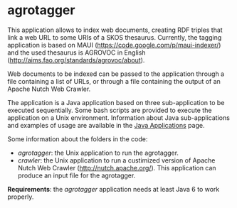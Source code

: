 agrotagger
==========

This application allows to index web documents, creating RDF triples that link a web URL to some URIs of a SKOS thesaurus. Currently, the tagging application is based on MAUI (https://code.google.com/p/maui-indexer/) and the used thesaurus is AGROVOC in English (http://aims.fao.org/standards/agrovoc/about).

Web documents to be indexed can be passed to the application through a file containing a list of URLs, or through a file containing the output of an Apache Nutch Web Crawler.

The application is a Java application based on three sub-application to be executed sequentially. Some bash scripts are provided to execute the application on a Unix environment. Information about Java sub-applications and examples of usage are available in the [Java Applications](https://github.com/agrisfao/agrotagger/wiki/Java-Applications) page.

Some information about the folders in the code:

- *agrotagger*: the Unix application to run the agrotagger.
- *crawler*:  the Unix application to run a custimized version of Apache Nutch Web Crawler (http://nutch.apache.org/). This application can produce an input file for the agrotagger.
  
**Requirements**: the *agrotagger* application needs at least Java 6 to work properly.
